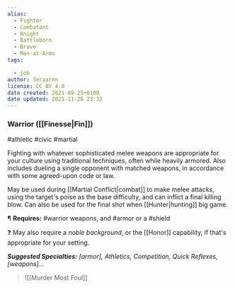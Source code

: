 ```yaml
---
alias:
  - Fighter
  - Combatant
  - Knight
  - Battleborn
  - Brave
  - Man-at-Arms
tags:

  - job
author: Seraaron
license: CC BY 4.0
date created: 2021-09-25+0100
date updated: 2021-11-26 23:32
---
```


### Warrior ([[Finesse|Fin]])

#athletic #civic #martial

Fighting with whatever sophisticated melee weapons are appropriate for your culture using traditional techniques, often while heavily armored. Also includes dueling a single opponent with matched weapons, in accordance with some agreed-upon code or law.

May be used during [[Martial Conflict|combat]] to make melee attacks, using the target's  poise as the base difficulty, and can inflict a final killing blow. Can also be used for the final shot when [[Hunter|hunting]] big game.

¶ **Requires:** #warrior weapons, and #armor or a #shield

❓ May also require a _noble background_, or the [[Honor]] capability, if that's appropriate for your setting.

_**Suggested Specialties:** [armor], Athletics, Competition, Quick Reflexes, [weapons]..._

> ![[Murder Most Foul]]
